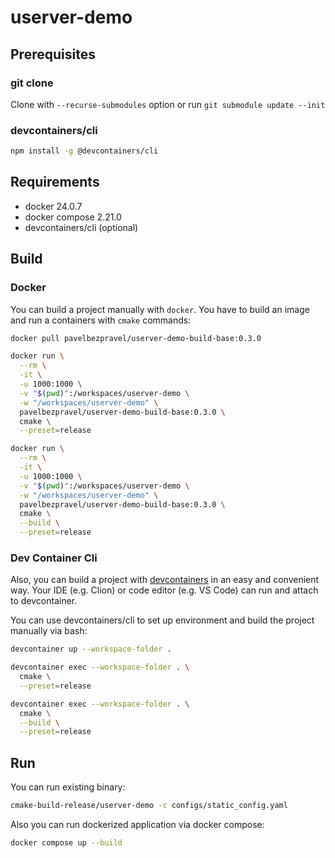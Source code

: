 # userver-demo

## Prerequisites

### git clone

Clone with `--recurse-submodules` option or run `git submodule update --init`

### devcontainers/cli

```bash
npm install -g @devcontainers/cli
```

## Requirements
- docker 24.0.7
- docker compose 2.21.0
- devcontainers/cli (optional)

## Build

### Docker

You can build a project manually with `docker`. You have to build an image and run a containers with `cmake` commands:
```bash
docker pull pavelbezpravel/userver-demo-build-base:0.3.0

docker run \
  --rm \
  -it \
  -u 1000:1000 \
  -v "$(pwd)":/workspaces/userver-demo \
  -w "/workspaces/userver-demo" \
  pavelbezpravel/userver-demo-build-base:0.3.0 \
  cmake \
  --preset=release

docker run \
  --rm \
  -it \
  -u 1000:1000 \
  -v "$(pwd)":/workspaces/userver-demo \
  -w "/workspaces/userver-demo" \
  pavelbezpravel/userver-demo-build-base:0.3.0 \
  cmake \
  --build \
  --preset=release
```

### Dev Container Cli

Also, you can build a project with [devcontainers](https://containers.dev/) in an easy and convenient way.
Your IDE (e.g. Clion) or code editor (e.g. VS Code) can run and attach to devcontainer.

You can use devcontainers/cli to set up environment and build the project manually via bash:
```bash
devcontainer up --workspace-folder .

devcontainer exec --workspace-folder . \
  cmake \
  --preset=release

devcontainer exec --workspace-folder . \
  cmake \
  --build \
  --preset=release
```

## Run

You can run existing binary:
```bash
cmake-build-release/userver-demo -c configs/static_config.yaml
```

Also you can run dockerized application via docker compose:
```bash
docker compose up --build
```

